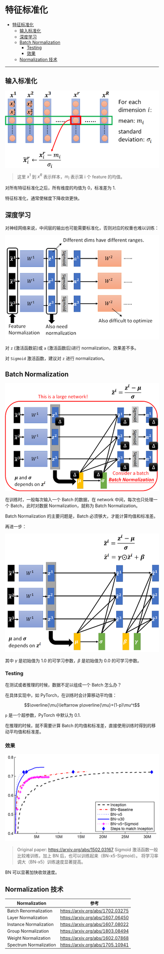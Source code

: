 # 特征标准化

- [特征标准化](#特征标准化)
  - [输入标准化](#输入标准化)
  - [深度学习](#深度学习)
  - [Batch Normalization](#batch-normalization)
    - [Testing](#testing)
    - [效果](#效果)
  - [Normalization 技术](#normalization-技术)

***

## 输入标准化

![](images/2022-12-16-19-50-23.png)

> 这里 $x^1$ 到 $x^R$ 表示样本，$m_i$ 表示第 i 个 feature 的均值。

对所有特征标准化之后，所有维度的均值为 0，标准差为 1.

特征标准化，通常使梯度下降收敛更快。

## 深度学习

对神经网络来说，中间层的输出也可能需要标准化，否则对应的权重也难以训练：

![](images/2022-12-16-19-53-27.png)

对 `z` (激活函数前)或 `a` (激活函数后)进行 normalization，效果差不多。

对 `Sigmoid` 激活函数，建议对 `z` 进行 normalization。

## Batch Normalization

![](images/2022-12-19-13-24-37.png)

在训练时，一般每次输入一个 Batch 的数据，在 network 中间，每次也只处理一个 Batch，此时对数据 Normalization，就称为 Batch Normalization。

Batch Normalization 的主要问题是，Batch 必须够大，才能计算均值和标准差。

再进一步：

![](images/2022-12-19-13-27-53.png)

其中 $\gamma$ 是初始值为 1.0 的可学习参数，$\beta$ 是初始值为 0.0 的可学习参数。

### Testing

在测试或者推理的时候，数据不足以组成一个 Batch 怎么办？

在具体实现中，如 PyTorch，在训练时会计算移动平均值：

$$\overline{\mu}\leftarrow p\overline{\mu}+(1-p)\mu^t$$

`p` 是一个超参数，PyTorch 中默认为 0.1.

在推理的时候，就不需要计算 Batch 的均值和标准差，直接使用训练时得到的移动平均值和标准差。

### 效果

![](images/2022-12-19-13-56-18.png)

> Original paper: https://arxiv.org/abs/1502.03167
> Sigmoid 激活函数一般比较难训练，加上 BN 后，也可以训练起来（BN-x5-Sigmoid）。
> 将学习率调大（BN-x5）训练速度显著提高。

BN 可以显著加快收敛速度。

## Normalization 技术

|Normalization|参考|
|---|---|
|Batch Renormalization|https://arxiv.org/abs/1702.03275
Layer Normalization|https://arxiv.org/abs/1607.06450
Instance Normalization|https://arxiv.org/abs/1607.08022
Group Normalization|https://arxiv.org/abs/1803.08494
Weight Normalization|https://arxiv.org/abs/1602.07868
Spectrum Normalization|https://arxiv.org/abs/1705.10941
